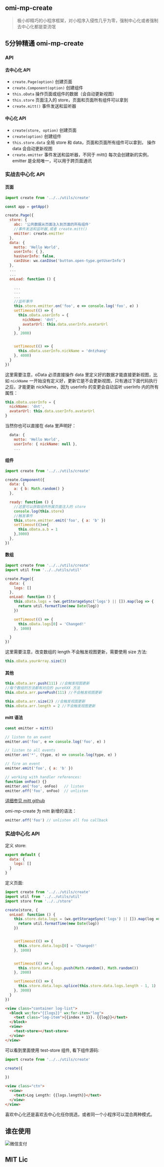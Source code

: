 ## omi-mp-create

> 极小却精巧的小程序框架，对小程序入侵性几乎为零，强制中心化或者强制去中心化都是耍流氓

## 5分钟精通 omi-mp-create

### API

#### 去中心化 API

* `create.Page(option)`             创建页面
* `create.Component(option)`        创建组件
* `this.oData`                      操作页面或组件的数据（会自动更新视图）
* `this.store`                      页面注入的 store，页面和页面所有组件可以拿到
* `create.mitt()`                   事件发送和监听器

#### 中心化 API

* `create(store, option)`      创建页面
* `create(option)`             创建组件
* `this.store.data`            全局 store 和 data，页面和页面所有组件可以拿到， 操作 data 会自动更新视图
* `create.emitter`                  事件发送和监听器，不同于 mitt() 每次会创建新的实例，emitter 是全局唯一，可以用于跨页面通讯

### 实战去中心化 API

#### 页面

```js
import create from '../../utils/create'

const app = getApp()

create.Page({
  store: {
    abc: '公共数据从页面注入到页面的所有组件'
    //事件发送和监听器,或者 create.mitt()
    emitter: create.emitter
  },
  data: {
    motto: 'Hello World',
    userInfo: { },
    hasUserInfo: false,
    canIUse: wx.canIUse('button.open-type.getUserInfo')
  },
  ...
  ...
  onLoad: function () {

    ...
    ...
    ...
    //监听事件
    this.store.emitter.on('foo', e => console.log('foo', e) )
    setTimeout(() => {
      this.oData.userInfo = {
        nickName: 'dnt',
        avatarUrl: this.data.userInfo.avatarUrl
      }
    }, 2000)


    setTimeout(() => {
      this.oData.userInfo.nickName = 'dntzhang'
    }, 4000)
  }
})
```

这里需要注意，oData 必须直接操作 data 里定义好的数据才能直接更新视图，比如 `nickName` 一开始没有定义好，更新它是不会更新视图，只有通过下面代码执行之后，才能更新 nickName，因为 userInfo 的变更会自动监听 userInfo 内的所有属性：

```js
this.oData.userInfo = {
  nickName: 'dnt',
  avatarUrl: this.data.userInfo.avatarUrl
}
```

当然你也可以直接在 data 里声明好：

```js
  data: {
    motto: 'Hello World',
    userInfo: { nickName: null },
    ...
```

#### 组件

```js
import create from '../../utils/create'

create.Component({
  data: {
    a: { b: Math.random() }
  },

  ready: function () {
    //这里可以获取组件所属页面注入的 store
    console.log(this.store)
    //触发事件
    this.store.emitter.emit('foo', { a: 'b' })
    setTimeout(()=>{
      this.oData.a.b = 1
    },3000)
  },
})
```

#### 数组

```js
import create from '../../utils/create'
import util from '../../utils/util'

create.Page({
  data: {
    logs: []
  },
  onLoad: function () {
    this.oData.logs = (wx.getStorageSync('logs') || []).map(log => {
      return util.formatTime(new Date(log))
    })

    setTimeout(() => {
      this.oData.logs[0] = 'Changed!'
    }, 1000)

  }
})
```

这里需要注意，改变数组的 length 不会触发视图更新，需要使用 size 方法:

```js
this.oData.yourArray.size(3)
```

#### 其他

```js
this.oData.arr.push(111) //会触发视图更新
//每个数组的方法都有对应的 pureXXX 方法
this.oData.arr.purePush(111) //不会触发视图更新

this.oData.arr.size(2) //会触发视图更新
this.oData.arr.length = 2 //不会触发视图更新

```

#### mitt 语法

```js
const emitter = mitt()

// listen to an event
emitter.on('foo', e => console.log('foo', e) )

// listen to all events
emitter.on('*', (type, e) => console.log(type, e) )

// fire an event
emitter.emit('foo', { a: 'b' })

// working with handler references:
function onFoo() {}
emitter.on('foo', onFoo)   // listen
emitter.off('foo', onFoo)  // unlisten
```

[详细参见 mitt github](https://github.com/developit/mitt)

omi-mp-create 为 mitt 新增的语法：

```js
emitter.off('foo') // unlisten all foo callback
```

### 实战中心化 API

定义 store:

```js
export default {
  data: {
    logs: []
  }
}
```

定义页面:

```js
import create from '../../utils/create'
import util from '../../utils/util'
import store from '../../store'

create(store, {
  onLoad: function () {
    this.store.data.logs = (wx.getStorageSync('logs') || []).map(log => {
      return util.formatTime(new Date(log))
    })


    setTimeout(() => {
      this.store.data.logs[0] = 'Changed!'
    }, 1000)


    setTimeout(() => {
      this.store.data.logs.push(Math.random(), Math.random())
    }, 2000)

    setTimeout(() => {
      this.store.data.logs.splice(this.store.data.logs.length - 1, 1)
    }, 3000)
  }
})
```

```html
<view class="container log-list">
  <block wx:for="{{logs}}" wx:for-item="log">
    <text class="log-item">{{index + 1}}. {{log}}</text>
  </block>
  <view>
    <test-store></test-store>
  </view>
</view>
```

可以看到里面使用 test-store 组件, 看下组件源码:

```js
import create from '../../utils/create'

create({
  
})
```

```html
<view class="ctn">
  <view>
    <text>Log Length: {{logs.length}}</text>
  </view>
</view>
```

喜欢中心化还是喜欢去中心化任你挑选，或者同一个小程序可以混合两种模式。
<!-- 
## 原理

最开始 `omi-mp-create` 打算使用 proxy，但是调研了下兼容性，还是打算使用 obaa 来进行数据变更监听。

因为小程序 IOS 使用内置的 jscore，安卓使用 x5，所以 Proxy 兼容性(IOS10+支持，安卓基本都支持)

![](https://github.com/Tencent/westore/raw/master/asset/ios.jpg)

实时统计地址：https://developer.apple.com/support/app-store/



```js
this.setData({
  logs: [1, 2, 3]
})
setTimeout(() => {
  this.setData({
    'logs[2]': null
  })
}, 2000)

setTimeout(() => {
  console.log(this.data.logs.length)
}, 3000)
```

#### 页面生命周期函数

| 名称 | 描述  |
| ------ | ------  |
| onLoad | 	监听页面加载	  |
| onShow | 监听页面显示	  |
| onReady | 监听页面初次渲染完成  |
| onHide | 监听页面隐藏	  |
| onUnload | 监听页面卸载  |

### 组件生命周期函数

| 名称 | 描述  |
| ------ | ------  |
| created | 	在组件实例进入页面节点树时执行，注意此时不能调用 setData	  |
| attached | 在组件实例进入页面节点树时执行	  |
| ready | 在组件布局完成后执行，此时可以获取节点信息（使用 SelectorQuery ）	  |
| moved | 在组件实例被移动到节点树另一个位置时执行	  |
| detached | 在组件实例被从页面节点树移除时执行  | -->


## 谁在使用

![微信支付](../../assets/wepay.png)

## MIT Lic
